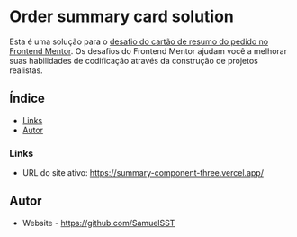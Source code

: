 # Order summary card solution

Esta é uma solução para o [desafio do cartão de resumo do pedido no Frontend Mentor](https://www.frontendmentor.io/challenges/order-summary-component-QlPmajDUj). Os desafios do Frontend Mentor ajudam você a melhorar suas habilidades de codificação através da construção de projetos realistas.

## Índice

- [Links](#links)
- [Autor](#autor)

### Links

- URL do site ativo: https://summary-component-three.vercel.app/

## Autor

- Website - https://github.com/SamuelSST